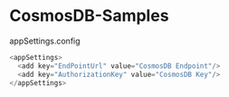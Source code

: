 # CosmosDB-Samples

appSettings.config

```C#
<appSettings>
  <add key="EndPointUrl" value="CosmosDB Endpoint"/>
  <add key="AuthorizationKey" value="CosmosDB Key"/>
</appSettings>
```